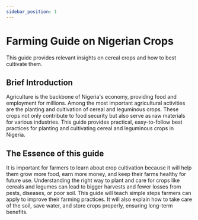 ```yaml
---
sidebar_position: 1
---
```


# Farming Guide on Nigerian Crops

This guide provides relevant insights on cereal crops and how to best cultivate them.

## Brief Introduction 
Agriculture is the backbone of Nigeria's economy, providing food and employment for millions. Among the most important agricultural activities are the planting and cultivation of cereal and leguminous crops. These crops not only contribute to food security but also serve as raw materials for various industries. This guide provides practical, easy-to-follow best practices for planting and cultivating cereal and leguminous crops in Nigeria.

## The Essence of this guide
It is important for farmers to learn about crop cultivation because it will help them grow more food, earn more money, and keep their farms healthy for future use. Understanding the right way to plant and care for crops like cereals and legumes can lead to bigger harvests and fewer losses from pests, diseases, or poor soil. 
This guide will teach simple steps farmers can apply to improve their farming practices. It will also explain how to take care of the soil, save water, and store crops properly, ensuring long-term benefits.

